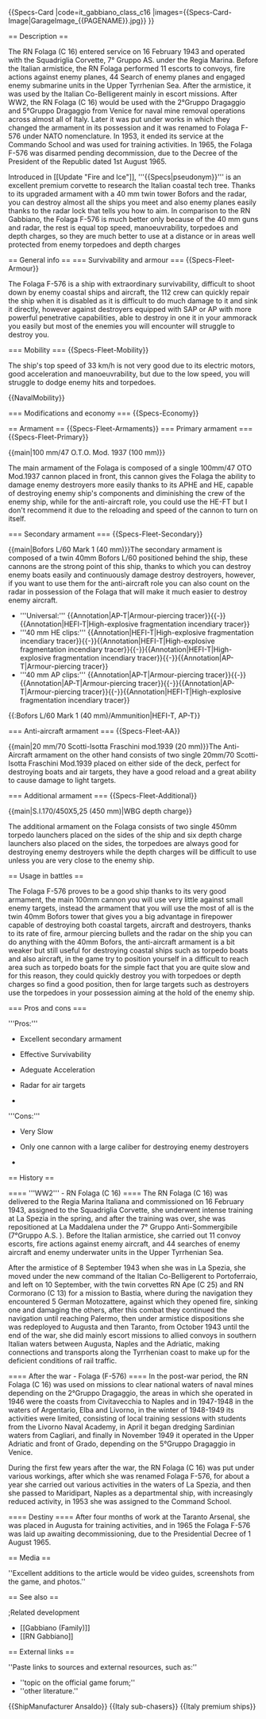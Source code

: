 {{Specs-Card
|code=it_gabbiano_class_c16
|images={{Specs-Card-Image|GarageImage_{{PAGENAME}}.jpg}}
}}

== Description ==
<!-- ''In the first part of the description, cover the history of the ship's creation and military application. In the second part, tell the reader about using this ship in the game. Add a screenshot: if a beginner player has a hard time remembering vehicles by name, a picture will help them identify the ship in question.'' -->
The RN Folaga (C 16) entered service on 16 February 1943 and operated with the Squadriglia Corvette, 7° Gruppo AS. under the Regia Marina. Before the Italian armistice, the RN Folaga performed 11 escorts to convoys, fire actions against enemy planes, 44 Search of enemy planes and engaged enemy submarine units in the Upper Tyrrhenian Sea. After the armistice, it was used by the Italian Co-Belligerent mainly in escort missions. After WW2, the RN Folaga (C 16) would be used with the 2°Gruppo Dragaggio and 5°Gruppo Dragaggio from Venice for naval mine removal operations across almost all of Italy. Later it was put under works in which they changed the armament in its possession and it was renamed to Folaga F-576 under NATO nomenclature. In 1953, it ended its service at the Commando School and was used for training activities. In 1965, the Folaga F-576 was disarmed pending decommission, due to the Decree of the President of the Republic dated 1st August 1965.

Introduced in [[Update "Fire and Ice"]], '''{{Specs|pseudonym}}''' is an excellent premium corvette to research the Italian coastal tech tree. Thanks to its upgraded armament with a 40 mm twin tower Bofors and the radar, you can destroy almost all the ships you meet and also enemy planes easily thanks to the radar lock that tells you how to aim. In comparison to the RN Gabbiano, the Folaga F-576 is much better only because of the 40 mm guns and radar, the rest is equal top speed, manoeuvrability, torpedoes and depth charges, so they are much better to use at a distance or in areas well protected from enemy torpedoes and depth charges

== General info ==
=== Survivability and armour ===
{{Specs-Fleet-Armour}}
<!-- ''Talk about the vehicle's armour. Note the most well-defended and most vulnerable zones, e.g. the ammo magazine. Evaluate the composition of components and assemblies responsible for movement and manoeuvrability. Evaluate the survivability of the primary and secondary armaments separately. Don't forget to mention the size of the crew, which plays an important role in fleet mechanics. Save tips on preserving survivability for the "Usage in battles" section. If necessary, use a graphical template to show the most well-protected or most vulnerable points in the armour.'' -->
The  Folaga F-576 is a ship with extraordinary survivability, difficult to shoot down by enemy coastal ships and aircraft, the 112 crew can quickly repair the ship when it is disabled as it is difficult to do much damage to it and sink it directly, however against destroyers equipped with SAP or AP with more powerful penetrative capabilities, able to destroy in one it in your ammorack you easily but most of the enemies you will encounter will struggle to destroy you.

=== Mobility ===
{{Specs-Fleet-Mobility}}
<!-- ''Write about the ship's mobility. Evaluate its power and manoeuvrability, rudder rerouting speed, stopping speed at full tilt, with its maximum forward and reverse speed.'' -->
The ship's top speed of 33 km/h is not very good due to its electric motors, good acceleration and manoeuvrability, but due to the low speed, you will struggle to dodge enemy hits and torpedoes.

{{NavalMobility}}

=== Modifications and economy ===
{{Specs-Economy}}

== Armament ==
{{Specs-Fleet-Armaments}}
=== Primary armament ===
{{Specs-Fleet-Primary}}
<!-- ''Provide information about the characteristics of the primary armament. Evaluate their efficacy in battle based on their reload speed, ballistics and the capacity of their shells. Add a link to the main article about the weapon: <code><nowiki>{{main|Weapon name (calibre)}}</nowiki></code>. Broadly describe the ammunition available for the primary armament, and provide recommendations on how to use it and which ammunition to choose.'' -->
{{main|100 mm/47 O.T.O. Mod. 1937 (100 mm)}}

The main armament of the Folaga  is composed of a single 100mm/47 OTO Mod.1937 cannon placed in front, this cannon gives the Folaga the ability to damage enemy destroyers more easily thanks to its APHE and HE, capable of destroying enemy ship's components and diminishing the crew of the enemy ship, while for the anti-aircraft role, you could use the HE-FT but I don't recommend it due to the reloading and speed of the cannon to turn on itself.

=== Secondary armament ===
{{Specs-Fleet-Secondary}}
<!-- ''Some ships are fitted with weapons of various calibres. Secondary armaments are defined as weapons chosen with the control <code>Select secondary weapon</code>. Evaluate the secondary armaments and give advice on how to use them. Describe the ammunition available for the secondary armament. Provide recommendations on how to use them and which ammunition to choose. Remember that any anti-air armament, even heavy calibre weapons, belong in the next section. If there is no secondary armament, remove this section.'' -->
{{main|Bofors L/60 Mark 1 (40 mm)}}The secondary armament is composed of a twin 40mm Bofors L/60 positioned behind the ship, these cannons are the strong point of this ship, thanks to which you can destroy enemy boats easily and continuously damage destroy destroyers, however, if you want to use them for the anti-aircraft role you can also count on the radar in possession of the Folaga that will make it much easier to destroy enemy aircraft.

* '''Universal:''' {{Annotation|AP-T|Armour-piercing tracer}}{{-}}{{Annotation|HEFI-T|High-explosive fragmentation incendiary tracer}}
* '''40 mm HE clips:''' {{Annotation|HEFI-T|High-explosive fragmentation incendiary tracer}}{{-}}{{Annotation|HEFI-T|High-explosive fragmentation incendiary tracer}}{{-}}{{Annotation|HEFI-T|High-explosive fragmentation incendiary tracer}}{{-}}{{Annotation|AP-T|Armour-piercing tracer}}
* '''40 mm AP clips:''' {{Annotation|AP-T|Armour-piercing tracer}}{{-}}{{Annotation|AP-T|Armour-piercing tracer}}{{-}}{{Annotation|AP-T|Armour-piercing tracer}}{{-}}{{Annotation|HEFI-T|High-explosive fragmentation incendiary tracer}}

{{:Bofors L/60 Mark 1 (40 mm)/Ammunition|HEFI-T, AP-T}}

=== Anti-aircraft armament ===
{{Specs-Fleet-AA}}
<!-- ''An important part of the ship's armament responsible for air defence. Anti-aircraft armament is defined by the weapon chosen with the control <code>Select anti-aircraft weapons</code>. Talk about the ship's anti-air cannons and machine guns, the number of guns and their positions, their effective range, and about their overall effectiveness – including against surface targets. If there are no anti-aircraft armaments, remove this section.'' -->
{{main|20 mm/70 Scotti-Isotta Fraschini mod.1939 (20 mm)}}The Anti-Aircraft armament on the other hand consists of two single 20mm/70 Scotti-Isotta Fraschini Mod.1939 placed on either side of the deck, perfect for destroying boats and air targets, they have a good reload and a great ability to cause damage to light targets.

=== Additional armament ===
{{Specs-Fleet-Additional}}
<!-- ''Describe the available additional armaments of the ship: depth charges, mines, torpedoes. Talk about their positions, available ammunition and launch features such as dead zones of torpedoes. If there is no additional armament, remove this section.'' -->
{{main|S.I.170/450X5,25 (450 mm)|WBG depth charge}}

The additional armament on the Folaga consists of two single 450mm torpedo launchers placed on the sides of the ship and six depth charge launchers also placed on the sides, the torpedoes are always good for destroying enemy destroyers while the depth charges will be difficult to use unless you are very close to the enemy ship.

== Usage in battles ==
<!-- ''Describe the technique of using this ship, the characteristics of her use in a team and tips on strategy. Abstain from writing an entire guide – don't try to provide a single point of view, but give the reader food for thought. Talk about the most dangerous opponents for this vehicle and provide recommendations on fighting them. If necessary, note the specifics of playing with this vehicle in various modes (AB, RB, SB).'' -->
The Folaga F-576 proves to be a good ship thanks to its very good armament, the main 100mm cannon you will use very little against small enemy targets, instead the armament that you will use the most of all is the twin 40mm Bofors tower that gives you a big advantage in firepower capable of destroying both coastal targets, aircraft and destroyers, thanks to its rate of fire, armour piercing bullets and the radar on the ship you can do anything with the 40mm Bofors, the anti-aircraft armament is a bit weaker but still useful for destroying coastal ships such as torpedo boats and also aircraft, in the game try to position yourself in a difficult to reach area such as torpedo boats for the simple fact that you are quite slow and for this reason, they could quickly destroy you with torpedoes or depth charges so find a good position, then for large targets such as destroyers use the torpedoes in your possession aiming at the hold of the enemy ship.

=== Pros and cons ===
<!-- ''Summarise and briefly evaluate the vehicle in terms of its characteristics and combat effectiveness. Mark its pros and cons in the bulleted list. Try not to use more than 6 points for each of the characteristics. Avoid using categorical definitions such as "bad", "good" and the like - use substitutions with softer forms such as "inadequate" and "effective".'' -->'''Pros:'''

* Excellent secondary armament
* Effective Survivability
* Adeguate Acceleration
* Radar for air targets

*

'''Cons:'''

* Very Slow
* Only one cannon with a large caliber for destroying enemy destroyers

*

== History ==
<!-- ''Describe the history of the creation and combat usage of the ship in more detail than in the introduction. If the historical reference turns out to be too long, take it to a separate article, taking a link to the article about the ship and adding a block "/History" (example: <nowiki>https://wiki.warthunder.com/(Ship-name)/History</nowiki>) and add a link to it here using the <code>main</code> template. Be sure to reference text and sources by using <code><nowiki><ref></ref></nowiki></code>, as well as adding them at the end of the article with <code><nowiki><references /></nowiki></code>. This section may also include the ship's dev blog entry (if applicable) and the in-game encyclopedia description (under <code><nowiki>=== In-game description ===</nowiki></code>, also if applicable).'' -->
==== '''WW2''' - RN Folaga (C 16) ====
The RN Folaga (C 16) was delivered to the Regia Marina Italiana and commissioned on 16 February 1943, assigned to the Squadriglia Corvette, she underwent intense training at La Spezia in the spring, and after the training was over, she was repositioned at La Maddalena under the 7° Gruppo Anti-Sommergibile (7°Gruppo A.S. ). Before the Italian armistice, she carried out 11 convoy escorts, fire actions against enemy aircraft, and 44 searches of enemy aircraft and enemy underwater units in the Upper Tyrrhenian Sea.

After the armistice of 8 September 1943 when she was in La Spezia, she moved under the new command of the Italian Co-Belligerent to Portoferraio, and left on 10 September, with the twin corvettes RN Ape (C 25) and RN Cormorano (C 13) for a mission to Bastia, where during the navigation they encountered 5 German Motozattere, against which they opened fire, sinking one and damaging the others, after this combat they continued the navigation until reaching Palermo, then under armistice dispositions she was redeployed to Augusta and then Taranto, from October 1943 until the end of the war, she did mainly escort missions to allied convoys in southern Italian waters between Augusta, Naples and the Adriatic, making connections and transports along the Tyrrhenian coast to make up for the deficient conditions of rail traffic.

==== After the war - Folaga (F-576) ====
In the post-war period, the RN Folaga (C 16) was used on missions to clear national waters of naval mines depending on the 2°Gruppo Dragaggio, the areas in which she operated in 1946 were the coasts from Civitavecchia to Naples and in 1947-1948 in the waters of Argentario, Elba and Livorno, in the winter of 1948-1949 its activities were limited, consisting of local training sessions with students from the Livorno Naval Academy, in April it began dredging Sardinian waters from Cagliari, and finally in November 1949 it operated in the Upper Adriatic and front of Grado, depending on the 5°Gruppo Dragaggio in Venice.

During the first few years after the war, the RN Folaga (C 16) was put under various workings, after which she was renamed Folaga F-576, for about a year she carried out various activities in the waters of La Spezia, and then she passed to Maridipart, Naples as a departmental ship, with increasingly reduced activity, in 1953 she was assigned to the Command School.

==== Destiny ====
After four months of work at the Taranto Arsenal, she was placed in Augusta for training activities, and in 1965 the Folaga F-576 was laid up awaiting decommissioning, due to the Presidential Decree of 1 August 1965.

== Media ==
<!-- ''Excellent additions to the article would be video guides, screenshots from the game, and photos.'' -->
''Excellent additions to the article would be video guides, screenshots from the game, and photos.''

== See also ==
<!-- ''Links to articles on the War Thunder Wiki that you think will be useful for the reader, for example:''
* ''reference to the series of the ship;''
* ''links to approximate analogues of other nations and research trees.'' -->

;Related development

* [[Gabbiano (Family)]]
* [[RN Gabbiano]]

== External links ==
<!-- ''Paste links to sources and external resources, such as:''
* ''topic on the official game forum;''
* ''other literature.'' -->
''Paste links to sources and external resources, such as:''

* ''topic on the official game forum;''
* ''other literature.''

{{ShipManufacturer Ansaldo}}
{{Italy sub-chasers}}
{{Italy premium ships}}